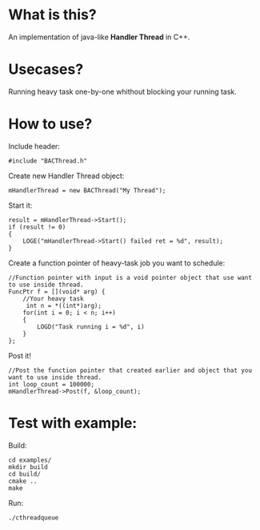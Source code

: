 # What is this?

An implementation of java-like **Handler Thread** in C++. 

# Usecases?

Running heavy task one-by-one whithout blocking your running task.

# How to use?
Include header:
    
    #include "BACThread.h"

Create new Handler Thread object:

    mHandlerThread = new BACThread("My Thread");
Start it:

    result = mHandlerThread->Start();
    if (result != 0)
    {
        LOGE("mHandlerThread->Start() failed ret = %d", result);
    }

Create a function pointer of heavy-task job you want to schedule:

    //Function pointer with input is a void pointer object that use want to use inside thread.
    FuncPtr f = [](void* arg) {
        //Your heavy task
         int n = *((int*)arg);
        for(int i = 0; i < n; i++) 
        {
            LOGD("Task running i = %d", i)
        }
    };
Post it!

    //Post the function pointer that created earlier and object that you want to use inside thread.
    int loop_count = 100000;
    mHandlerThread->Post(f, &loop_count);

# Test with example:
Build:

    cd examples/
    mkdir build
    cd build/
    cmake ..
    make
Run:
    
    ./cthreadqueue

